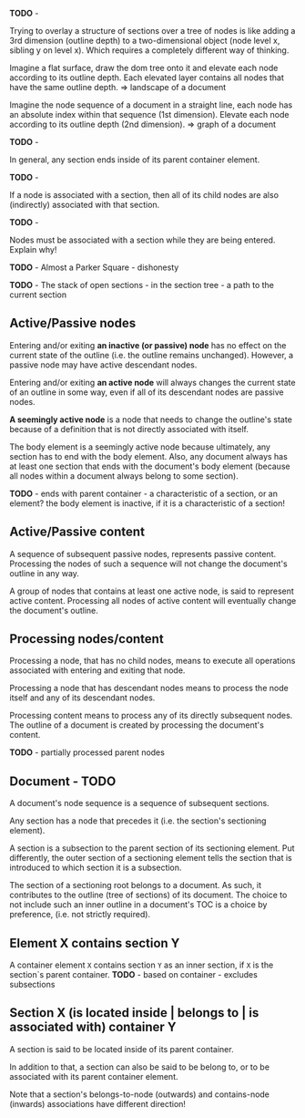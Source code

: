 
**TODO** -

Trying to overlay a structure of sections over a tree of nodes is like adding a
3rd dimension (outline depth) to a two-dimensional object (node level x, sibling
y on level x). Which requires a completely different way of thinking.

Imagine a flat surface, draw the dom tree onto it and elevate each node according
to its outline depth. Each elevated layer contains all nodes that have the same
outline depth. => landscape of a document

Imagine the node sequence of a document in a straight line, each node has an
absolute index within that sequence (1st dimension). Elevate each node according
to its outline depth (2nd dimension). => graph of a document

**TODO** - 

In general, any section ends inside of its parent container element.

**TODO** -

If a node is associated with a section, then all of its child nodes are also
(indirectly) associated with that section.

**TODO** -

Nodes must be associated with a section while they are being entered.
Explain why!

**TODO** -
Almost a Parker Square - dishonesty

**TODO** -
The stack of open sections -
in the section tree -
a path to the current section

<!-- ======================================================================= -->
## Active/Passive nodes

Entering and/or exiting **an inactive (or passive) node** has no effect on the
current state of the outline (i.e. the outline remains unchanged). However, a
passive node may have active descendant nodes.

Entering and/or exiting **an active node** will always changes the current state
of an outline in some way, even if all of its descendant nodes are passive nodes.

**A seemingly active node** is a node that needs to change the outline's state
because of a definition that is not directly associated with itself.

The body element is a seemingly active node because ultimately, any section has
to end with the body element. Also, any document always has at least one section
that ends with the document's body element (because all nodes within a document
always belong to some section).

**TODO** -
ends with parent container - a characteristic of a section, or an element?
the body element is inactive, if it is a characteristic of a section!

<!-- ======================================================================= -->
## Active/Passive content

A sequence of subsequent passive nodes, represents passive content. Processing
the nodes of such a sequence will not change the document's outline in any way.

A group of nodes that contains at least one active node, is said to represent
active content. Processing all nodes of active content will eventually change
the document's outline.

<!-- ======================================================================= -->
## Processing nodes/content

Processing a node, that has no child nodes, means to execute all operations
associated with entering and exiting that node.

Processing a node that has descendant nodes means to process the node itself
and any of its descendant nodes.

Processing content means to process any of its directly subsequent nodes.
The outline of a document is created by processing the document's content.

**TODO** -
partially processed parent nodes

<!-- ======================================================================= -->
## Document - TODO

A document's node sequence is a sequence of subsequent sections.

Any section has a node that precedes it (i.e. the section's sectioning element).

A section is a subsection to the parent section of its sectioning element. Put
differently, the outer section of a sectioning element tells the section that
is introduced to which section it is a subsection.

The section of a sectioning root belongs to a document. As such, it contributes
to the outline (tree of sections) of its document. The choice to not include
such an inner outline in a document's TOC is a choice by preference, (i.e. not
strictly required).

<!-- ======================================================================= -->
## Element X contains section Y

A container element `X` contains section `Y` as an inner section, if `X` is the
section`s parent container. **TODO** - based on container - excludes subsections

<!-- ======================================================================= -->
## Section X (is located inside | belongs to | is associated with) container Y

A section is said to be located inside of its parent container.

In addition to that, a section can also be said to be belong to, or to be
associated with its parent container element.

Note that a section's belongs-to-node (outwards) and contains-node (inwards)
associations have different direction!
